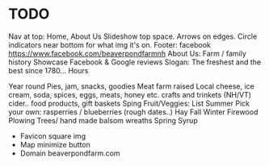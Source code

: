 # TODO

Nav at top: Home, About Us
Slideshow top space. Arrows on edges. Circle indicators near bottom for what img it's on.
Footer: facebook https://www.facebook.com/beaverpondfarmnh
About Us: Farm / family history
Showcase Facebook & Google reviews
Slogan: The freshest and the best since 1780...
Hours

Year round
    Pies, jam, snacks, goodies
    Meat farm raised
    Local cheese, ice cream, soda, spices, eggs, meats, honey etc. crafts and trinkets (NH/VT) cider.. food products, gift baskets
Sping
    Fruit/Veggies: List
Summer
    Pick your own: rasperries / blueberries (rough dates..)
    Hay
Fall
Winter
    Firewood
    Plowing
    Trees/ hand made balsom wreaths
Spring
    Syrup

- Favicon square img
- Map minimize button
- Domain beaverpondfarm.com